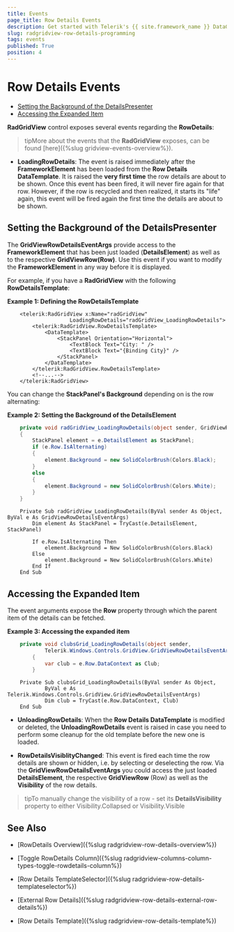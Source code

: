 ```yaml
---
title: Events
page_title: Row Details Events
description: Get started with Telerik's {{ site.framework_name }} DataGrid and learn more about the events exposed by the control regarding the Row Details. 
slug: radgridview-row-details-programming
tags: events
published: True
position: 4
---
```


# Row Details Events

* [Setting the Background of the DetailsPresenter](#setting-the-background-of-the-detailspresenter)
* [Accessing the Expanded Item](#accessing-the-expanded-item)

__RadGridView__ control exposes several events regarding the __RowDetails__:

>tipMore about the events that the __RadGridView__ exposes, can be found [here]({%slug gridview-events-overview%}).

* __LoadingRowDetails__: The event is raised immediately after the __FrameworkElement__ has been loaded from the __Row Details DataTemplate__. It is raised the __very first time__ the row details are about to be shown. Once this event has been fired, it will never fire again for that row. However, if the row is recycled and then realized, it starts its "life" again, this event will be fired again the first time the details are about to be shown.

## Setting the Background of the DetailsPresenter

The __GridViewRowDetailsEventArgs__ provide access to the __FrameworkElement__ that has been just loaded (__DetailsElement__) as well as to the respective __GridViewRow(Row)__. Use this event if you want to modify the __FrameworkElement__ in any way before it is displayed.

For example, if you have a __RadGridView__ with the following __RowDetailsTemplate__:

__Example 1: Defining the RowDetailsTemplate__

```XAML
	<telerik:RadGridView x:Name="radGridView"
	                LoadingRowDetails="radGridView_LoadingRowDetails">
	    <telerik:RadGridView.RowDetailsTemplate>
	        <DataTemplate>
	            <StackPanel Orientation="Horizontal">
	                <TextBlock Text="City: " />
	                <TextBlock Text="{Binding City}" />
	            </StackPanel>
	        </DataTemplate>
	    </telerik:RadGridView.RowDetailsTemplate>
	    <!--...-->
	</telerik:RadGridView>
```

You can change the __StackPanel's Background__ depending on is the row alternating:

__Example 2: Setting the Background of the DetailsElement__

```C#
	private void radGridView_LoadingRowDetails(object sender, GridViewRowDetailsEventArgs e)
	{
	    StackPanel element = e.DetailsElement as StackPanel;
	    if (e.Row.IsAlternating)
	    {
	        element.Background = new SolidColorBrush(Colors.Black);
	    }
	    else
	    {
	        element.Background = new SolidColorBrush(Colors.White);
	    }
	}
```
```VB.NET
	Private Sub radGridView_LoadingRowDetails(ByVal sender As Object, ByVal e As GridViewRowDetailsEventArgs)
	    Dim element As StackPanel = TryCast(e.DetailsElement, StackPanel)
	
	    If e.Row.IsAlternating Then
	        element.Background = New SolidColorBrush(Colors.Black)
	    Else
	        element.Background = New SolidColorBrush(Colors.White)
	    End If
	End Sub
```

## Accessing the Expanded Item

The event arguments expose the __Row__ property through which the parent item of the details can be fetched.

__Example 3: Accessing the expanded item__

```C#
	private void clubsGrid_LoadingRowDetails(object sender, 
            Telerik.Windows.Controls.GridView.GridViewRowDetailsEventArgs e)
        {
            var club = e.Row.DataContext as Club;
        }
```
```VB.NET
	Private Sub clubsGrid_LoadingRowDetails(ByVal sender As Object, 
			ByVal e As Telerik.Windows.Controls.GridView.GridViewRowDetailsEventArgs)
    		Dim club = TryCast(e.Row.DataContext, Club)
	End Sub	
```

* __UnloadingRowDetails__: When the __Row Details DataTemplate__ is modified or deleted, the __UnloadingRowDetails__ event is raised in case you need to perform some cleanup for the old template before the new one is loaded.

* __RowDetailsVisiblityChanged__: This event is fired each time the row details are shown or hidden, i.e. by selecting or deselecting the row. Via the __GridViewRowDetailsEventArgs__ you could access the just loaded __DetailsElement__, the respective __GridViewRow__ (Row) as well as the __Visibility__ of the row details. 

>tipTo manually change the visibility of a row - set its __DetailsVisibility__ property to either Visibility.Collapsed or Visibility.Visible

## See Also

 * [RowDetails Overview]({%slug radgridview-row-details-overview%})

 * [Toggle RowDetails Column]({%slug radgridview-columns-column-types-toggle-rowdetails-column%})

 * [Row Details TemplateSelector]({%slug radgridview-row-details-templateselector%})

 * [External Row Details]({%slug radgridview-row-details-external-row-details%})

 * [Row Details Template]({%slug radgridview-row-details-template%})
